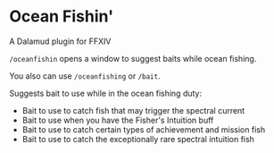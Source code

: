 # Ocean Fishin'

A Dalamud plugin for FFXIV

`/oceanfishin` opens a window to suggest baits while ocean fishing. 

You also can use `/oceanfishing` or `/bait`.

Suggests bait to use while in the ocean fishing duty:
* Bait to use to catch fish that may trigger the spectral current
* Bait to use when you have the Fisher's Intuition buff
* Bait to use to catch certain types of achievement and mission fish
* Bait to use to catch the exceptionally rare spectral intuition fish
